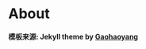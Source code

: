 # About

**模板来源:  Jekyll theme by [Gaohaoyang](https://github.com/Gaohaoyang/gaohaoyang.github.io)**